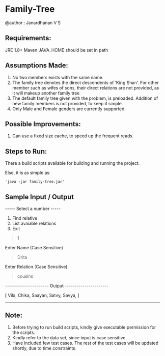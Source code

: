 # Family-Tree

@author : Janardhanan V S


Requirements:
-------------

JRE 1.8+
Maven
JAVA_HOME should be set in path



Assumptions Made:
------------------

1) No two members exists with the same name.
2) The family tree denotes the direct descendents of 'King Shan'. For other member such as wifes of sons, their direct relations are not provided, as it will makeup another family tree
3) The default family tree given with the problem, is preloaded. Addition of new family members is not provided, to keep it simple.
4) Only Male and Female genders are currently supported.



Possible Improvements:
----------------------

1) Can use a fixed size cache, to speed up the frequent reads.



Steps to Run:
-------------

There a build scripts available for building and running the project.

Else, it is as simple as:

	'java -jar family-tree.jar'
	
	
	
Sample Input / Output
---------------------

----- Select a number ----- 
1. Find relative
2. List avaiable relations
3. Exit

> 1

Enter Name (Case Sensitive)

> Drita

Enter Relation (Case Sensitive)

> cousins

---------------------- Output ----------------------

[ Vila, Chika, Saayan, Satvy, Savya,  ]

----------------------------------------------------	
	
	
	
	
Note: 
-----
1) Before trying to run build scripts, kindly give executable permission for the scripts.
2) Kindly refer to the data set, since input is case sensitive.
3) Have included few test cases. The rest of the test cases will be updated shortly, due to time constraints.

